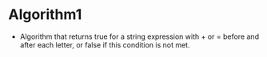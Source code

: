 # Algorithm1

- Algorithm that returns true for a string expression with + or = before and after each letter, or false if this condition is not met.
